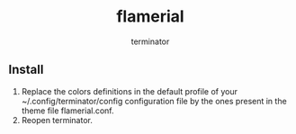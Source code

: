 <h1 align="center">flamerial</h1>
<p align="center">terminator</p>

## Install

1. Replace the colors definitions in the default profile of your ~/.config/terminator/config configuration file by the ones present in the theme file flamerial.conf.
2. Reopen terminator.
